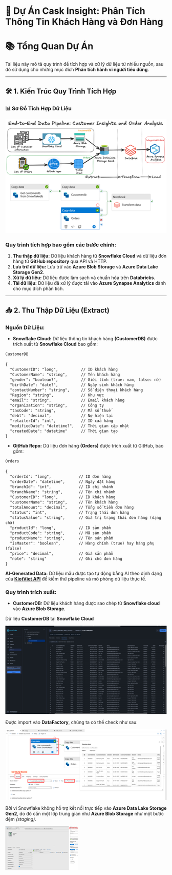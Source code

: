 # 🚀 Dự Án Cask Insight: Phân Tích Thông Tin Khách Hàng và Đơn Hàng

# 📚 **Tổng Quan Dự Án**  
Tài liệu này mô tả quy trình để tích hợp và xử lý dữ liệu từ nhiều nguồn, sau đó sử dụng cho những mục đích **Phân tích hành vi người tiêu dùng**.

---

## 🛠️ **1. Kiến Trúc Quy Trình Tích Hợp**

### 📊 **Sơ Đồ Tích Hợp Dữ Liệu**  
![Quy trình tích hợp dữ liệu](./image/background.png)

### **Quy trình tích hợp bao gồm các bước chính:**
1. **Thu thập dữ liệu:** Dữ liệu khách hàng từ **Snowflake Cloud** và dữ liệu đơn hàng từ **GitHub repository** qua API và HTTP.  
2. **Lưu trữ dữ liệu:** Lưu trữ vào **Azure Blob Storage** và **Azure Data Lake Storage Gen2**.  
3. **Xử lý dữ liệu:** Dữ liệu được làm sạch và chuẩn hóa trên **Databricks**.  
4. **Tải dữ liệu:** Dữ liệu đã xử lý được tải vào **Azure Synapse Analytics** dành cho mục đích phân tích.  
---

## 📥 **2. Thu Thập Dữ Liệu (Extract)**  

### **Nguồn Dữ Liệu:**
- **Snowflake Cloud:** Dữ liệu thông tin khách hàng **(CustomerDB)** được trích xuất từ **Snowflake Cloud** bao gồm:

```
CustomerDB

{
  "CustomerID": "long",          // ID khách hàng
  "CustomerName": "string",      // Tên khách hàng
  "gender": "boolean?",          // Giới tính (true: nam, false: nữ)
  "birthDate": "date?",          // Ngày sinh khách hàng
  "contactNumber": "string",     // Số điện thoại khách hàng
  "Region": "string",            // Khu vực
  "email": "string",             // Email khách hàng
  "organization": "string",      // Công ty
  "taxCode": "string",           // Mã số thuế
  "debt": "decimal",             // Nợ hiện tại
  "retailerId": "int",           // ID cửa hàng
  "modifiedDate": "datetime?",   // Thời gian cập nhật
  "createdDate": "datetime"      // Thời gian tạo
}
```
- **GitHub Repo:** Dữ liệu đơn hàng **(Orders)** được trích xuất từ GitHub, bao gồm:

```
Orders

{
  "orderId": "long",            // ID đơn hàng
  "orderDate": "datetime",      // Ngày đặt hàng
  "branchId": "int",            // ID chi nhánh
  "branchName": "string",       // Tên chi nhánh
  "CustomerID": "long",         // ID khách hàng
  "customerName": "string",     // Tên khách hàng
  "totalAmount": "decimal",     // Tổng số tiền đơn hàng
  "status": "int",              // Trạng thái đơn hàng
  "statusValue": "string",      // Giá trị trạng thái đơn hàng (dạng chữ)
  "productId": "long",          // ID sản phẩm
  "productCode": "string",      // Mã sản phẩm
  "productName": "string",      // Tên sản phẩm
  "isMaster": "boolean",        // Hàng chính (true) hay hàng phụ (false)
  "price": "decimal",           // Giá sản phẩm
  "note": "string"              // Ghi chú đơn hàng
}
```
**AI-Generated Data:** Dữ liệu mẫu được tạo tự động bằng AI theo định dạng của **[KiotViet API](https://www.kiotviet.vn/huong-dan-su-dung-public-api-retail/)** để kiểm thử pipeline và mô phỏng dữ liệu thực tế.


### **Quy trình trích xuất:**
- **CustomerDB:** 
Dữ liệu khách hàng được sao chép từ **Snowflake cloud** vào **Azure Blob Storage**. 

Dữ liệu **CustomerDB** tại **Snowflake Cloud**

![Snowflake Cloud](./image/Snowflake_source.png)

Được import vào **DataFactory**, chúng ta có thể check như sau:

![SnowFlake-ADF](./image/snowflake_adf.png)

Bởi vì Snowflake không hỗ trợ kết nối trực tiếp vào **Azure Data Lake Storage Gen2**, do đó cần một lớp trung gian như **Azure Blob Storage** như một bước đệm *(staging)*.

<div <img src="./image/Snowflake_sink1.png" alt="Snowflake_sink1" width="40%"> <img src="./image/Snowflake_sink2.png" alt="Snowflake_sink2" width="45%"> </div>





<!-- 

-- **Orders:** Dữ liệu orders được sao chép từ **Github repo** vào **Azure Data Lake Storage Gen2**. 

Dữ liệu **Orders** tại **Github repo**

![Github_repo](./image/Github_repo.png) -->